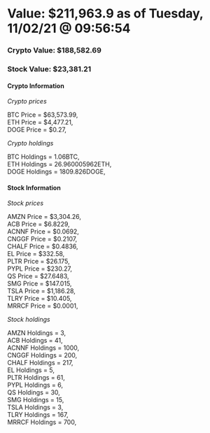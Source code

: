 # Value: $211,963.9 as of Tuesday, 11/02/21 @ 09:56:54 

### Crypto Value: $188,582.69

### Stock Value: $23,381.21

#### Crypto Information 
*Crypto prices* 

BTC Price = $63,573.99,  
ETH Price = $4,477.21,  
DOGE Price = $0.27,  


*Crypto holdings* 

BTC Holdings = 1.06BTC,  
ETH Holdings = 26.960005962ETH,  
DOGE Holdings = 1809.826DOGE,  


#### Stock Information 

*Stock prices* 

AMZN Price = $3,304.26,  
ACB Price = $6.8229,  
ACNNF Price = $0.0692,  
CNGGF Price = $0.2107,  
CHALF Price = $0.4836,  
EL Price = $332.58,  
PLTR Price = $26.175,  
PYPL Price = $230.27,  
QS Price = $27.6483,  
SMG Price = $147.015,  
TSLA Price = $1,186.28,  
TLRY Price = $10.405,  
MRRCF Price = $0.0001,  


*Stock holdings* 

AMZN Holdings = 3,  
ACB Holdings = 41,  
ACNNF Holdings = 1000,  
CNGGF Holdings = 200,  
CHALF Holdings = 217,  
EL Holdings = 5,  
PLTR Holdings = 61,  
PYPL Holdings = 6,  
QS Holdings = 30,  
SMG Holdings = 15,  
TSLA Holdings = 3,  
TLRY Holdings = 167,  
MRRCF Holdings = 700,  


